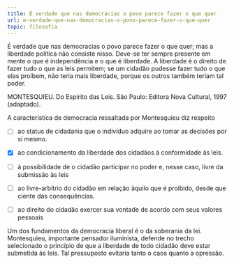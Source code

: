 ```yaml
---
title: É verdade que nas democracias o povo parece fazer o que quer
url: e-verdade-que-nas-democracias-o-povo-parece-fazer-o-que-quer
topic: filosofia
---
```



É verdade que nas democracias o povo parece fazer o que quer; mas a liberdade política não consiste nisso. Deve-se ter sempre presente em mente o que é independência e o que é liberdade. A liberdade é o direito de fazer tudo o que as leis permitem; se um cidadão pudesse fazer tudo o que elas proíbem, não teria mais liberdade, porque os outros também teriam tal poder.

MONTESQUIEU. Do Espírito das Leis. São Paulo: Editora Nova Cultural, 1997 (adaptado).

A característica de democracia ressaltada por Montesquieu diz respeito



- [ ] ao status de cidadania que o indivíduo adquire ao tomar as decisões por si mesmo.
- [x] ao condicionamento da liberdade dos cidadãos à conformidade às leis.
- [ ] à possibilidade de o cidadão participar no poder e, nesse caso, livre da submissão às leis
- [ ] ao livre-arbítrio do cidadão em relação àquilo que é proibido, desde que ciente das consequências.
- [ ] ao direito do cidadão exercer sua vontade de acordo com seus valores pessoais


Um dos fundamentos da democracia liberal é o da soberania da lei. Montesquieu, importante pensador iluminista, defende no trecho selecionado o princípio de que a liberdade de todo cidadão deve estar submetida às leis. Tal pressuposto evitaria tanto o caos quanto a opressão.
